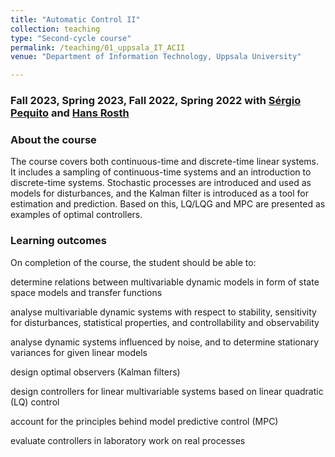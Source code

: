 ```yaml
---
title: "Automatic Control II"
collection: teaching
type: "Second-cycle course"
permalink: /teaching/01_uppsala_IT_ACII
venue: "Department of Information Technology, Uppsala University"

---
```


### **Fall 2023, Spring 2023, Fall 2022, Spring 2022 with [Sérgio Pequito](https://www.spequito.com/) and [Hans Rosth](http://www.it.uu.se/katalog/hn)**

### **About the course**

The course covers both continuous-time and discrete-time linear systems. It includes a sampling of continuous-time systems and an introduction to discrete-time systems. Stochastic processes are introduced and used as models for disturbances, and the Kalman filter is introduced as a tool for estimation and prediction. Based on this, LQ/LQG and MPC are presented as examples of optimal controllers.



### **Learning outcomes**

On completion of the course, the student should be able to:

determine relations between multivariable dynamic models in form of state space models and transfer functions

analyse multivariable dynamic systems with respect to stability, sensitivity for disturbances, statistical properties, and controllability and observability

analyse dynamic systems influenced by noise, and to determine stationary variances for given linear models

design optimal observers (Kalman filters)

design controllers for linear multivariable systems based on linear quadratic (LQ) control

account for the principles behind model predictive control (MPC)

evaluate controllers in laboratory work on real processes
